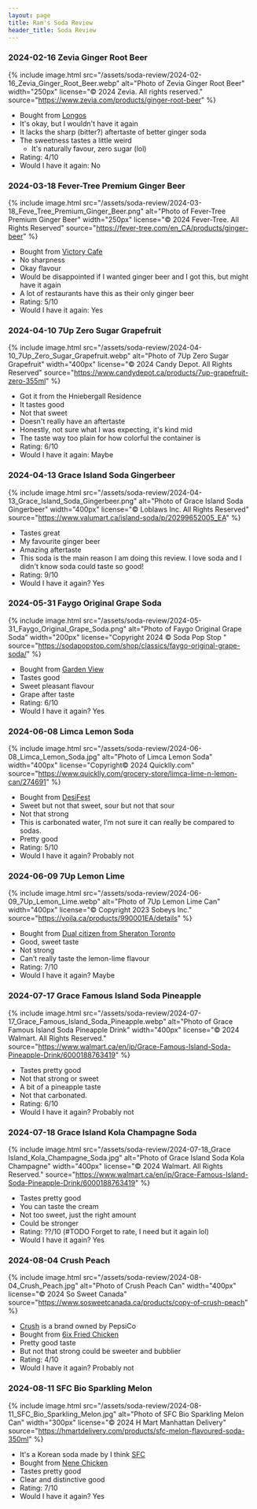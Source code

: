 ```yaml
---
layout: page
title: Ram's Soda Review
header_title: Soda Review
---
```


### 2024-02-16 Zevia Ginger Root Beer
{% include image.html 
   src="/assets/soda-review/2024-02-16_Zevia_Ginger_Root_Beer.webp" 
   alt="Photo of Zevia Ginger Root Beer" 
   width="250px"
   license="© 2024 Zevia. All rights reserved." 
   source="https://www.zevia.com/products/ginger-root-beer"
%}
- Bought from [Longos](https://www.longos.com/)
- It's okay, but I wouldn't have it again
- It lacks the sharp (bitter?) aftertaste of better ginger soda
- The sweetness tastes a little weird
    - It's naturally favour, zero sugar (lol)
- Rating: 4/10
- Would I have it again: No

### 2024-03-18 Fever-Tree Premium Ginger Beer
{% include image.html 
   src="/assets/soda-review/2024-03-18_Feve_Tree_Premium_Ginger_Beer.png" 
   alt="Photo of Fever-Tree Premium Ginger Beer" 
   width="250px"
   license="© 2024 Fever-Tree. All Rights Reserved" 
   source="https://fever-tree.com/en_CA/products/ginger-beer"
%}
- Bought from [Victory Cafe](https://www.victorycafe.ca/) <!-- 440 Bloor St W, Toronto, ON M5S 1X -->
- No sharpness
- Okay flavour
- Would be disappointed if I wanted ginger beer and I got this, but might have it again
- A lot of restaurants have this as their only ginger beer
- Rating: 5/10
- Would I have it again: Yes

### 2024-04-10 7Up Zero Sugar Grapefruit
{% include image.html 
   src="/assets/soda-review/2024-04-10_7Up_Zero_Sugar_Grapefruit.webp" 
   alt="Photo of 7Up Zero Sugar Grapefruit" 
   width="400px"
   license="© 2024 Candy Depot. All Rights Reserved" 
   source="https://www.candydepot.ca/products/7up-grapefruit-zero-355ml"
%}

- Got it from the Hniebergall Residence
- It tastes good
- Not that sweet
- Doesn't really have an aftertaste
- Honestly, not sure what I was expecting, it's kind mid
- The taste way too plain for how colorful the container is
- Rating: 6/10
- Would I have it again: Maybe

### 2024-04-13 Grace Island Soda Gingerbeer
{% include image.html 
   src="/assets/soda-review/2024-04-13_Grace_Island_Soda_Gingerbeer.png"
   alt="Photo of Grace Island Soda Gingerbeer" 
   width="400px"
   license="© Loblaws Inc. All Rights Reserved" 
   source="https://www.valumart.ca/island-soda/p/20299652005_EA"
%}
- Tastes great
- My favourite ginger beer
- Amazing aftertaste
- This soda is the main reason I am doing this review. I love soda and I didn't know soda could taste so good!
- Rating: 9/10
- Would I have it again? Yes

### 2024-05-31 Faygo Original Grape Soda
{% include image.html 
   src="/assets/soda-review/2024-05-31_Faygo_Original_Grape_Soda.png"
   alt="Photo of Faygo Original Grape Soda" 
   width="200px"
   license="Copyright 2024 © Soda Pop Stop " 
   source="https://sodapopstop.com/shop/classics/faygo-original-grape-soda/"
%}
- Bought from [Garden View](https://maps.app.goo.gl/WBacx1F1T5t98mSf9) <!-- 252 Queen St W, Toronto, ON M5V 1Z8 -->
- Tastes good
- Sweet pleasant flavour
- Grape after taste
- Rating: 6/10
- Would I have it again? Yes

### 2024-06-08 Limca Lemon Soda
{% include image.html 
   src="/assets/soda-review/2024-06-08_Limca_Lemon_Soda.jpg"
   alt="Photo of Limca Lemon Soda" 
   width="400px"
   license="Copyright© 2024 Quicklly.com" 
   source="https://www.quicklly.com/grocery-store/limca-lime-n-lemon-can/274691"
%}
- Bought from [DesiFest](https://desifest.ca/)
- Sweet but not that sweet, sour but not that sour
- Not that strong
- This is carbonated water, I’m not sure it can really be compared to sodas.
- Pretty good
- Rating: 5/10
- Would I have it again? Probably not

### 2024-06-09 7Up Lemon Lime
{% include image.html 
   src="/assets/soda-review/2024-06-09_7Up_Lemon_Lime.webp"
   alt="Photo of 7Up Lemon Lime Can" 
   width="400px"
   license="© Copyright 2023 Sobeys Inc." 
   source="https://voila.ca/products/990001EA/details"
%}
- Bought from [Dual citizen from Sheraton Toronto](https://www.dualcitizentoronto.ca/)
- Good, sweet taste
- Not strong
- Can’t really taste the lemon-lime flavour 
- Rating: 7/10
- Would I have it again? Maybe

### 2024-07-17 Grace Famous Island Soda Pineapple
{% include image.html 
   src="/assets/soda-review/2024-07-17_Grace_Famous_Island_Soda_Pineapple.webp"
   alt="Photo of Grace Famous Island Soda Pineapple Drink" 
   width="400px"
   license="© 2024 Walmart. All Rights Reserved." 
   source="https://www.walmart.ca/en/ip/Grace-Famous-Island-Soda-Pineapple-Drink/6000188763419"
%}
- Tastes pretty good
- Not that strong or sweet
- A bit of a pineapple taste
- Not that carbonated.
- Rating: 6/10
- Would I have it again? Probably not

### 2024-07-18 Grace Island Kola Champagne Soda
{% include image.html 
   src="/assets/soda-review/2024-07-18_Grace Island_Kola_Champagne_Soda.jpg"
   alt="Photo of Grace Island Soda Kola Champagne" 
   width="400px"
   license="© 2024 Walmart. All Rights Reserved." 
   source="https://www.walmart.ca/en/ip/Grace-Famous-Island-Soda-Pineapple-Drink/6000188763419"
%}
- Tastes pretty good
- You can taste the cream
- Not too sweet, just the right amount
- Could be stronger
- Rating: ??/10 (#TODO Forget to rate, I need but it again lol)
- Would I have it again? Yes

### 2024-08-04 Crush Peach
{% include image.html 
   src="/assets/soda-review/2024-08-04_Crush_Peach.jpg"
   alt="Photo of Crush Peach Can" 
   width="400px"
   license="© 2024 So Sweet Canada" 
   source="https://www.sosweetcanada.ca/products/copy-of-crush-peach"
%}
- [Crush](https://en.wikipedia.org/wiki/Crush_(drink)) is a brand owned by PepsiCo 
- Bought from [6ix Fried Chicken](https://www.instagram.com/6ixfriedchicken/?hl=en) <!-- 335 Yonge St, Toronto, ON M5B 1R7 -->
- Pretty good taste
- But not that strong could be sweeter and bubblier
- Rating: 4/10
- Would I have it again? Probably not

### 2024-08-11 SFC Bio Sparkling Melon
{% include image.html 
   src="/assets/soda-review/2024-08-11_SFC_Bio_Sparkling_Melon.jpg"
   alt="Photo of SFC Bio Sparkling Melon Can" 
   width="300px"
   license="© 2024 H Mart Manhattan Delivery" 
   source="https://hmartdelivery.com/products/sfc-melon-flavoured-soda-350ml"
%}
- It's a Korean soda made by I think [SFC](https://en.wikipedia.org/wiki/Sangaria_(soft_drink))
- Bought from [Nene Chicken](https://www.nenechickenontario.com/)<!-- 171 Dundas St W Lower Unit, Toronto, ON M5G 1C7 -->
- Tastes pretty good
- Clear and distinctive good
- Rating: 7/10
- Would I have it again? Yes